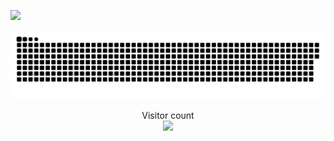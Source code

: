 ![]([https://bit.ly/321YxQi]())

<a href=#><img src="contributions.svg"></a>

<p align="center"> 
  Visitor count<br>
  <img src="https://profile-counter.glitch.me/Lorenzo1208/count.svg" />
</p>
